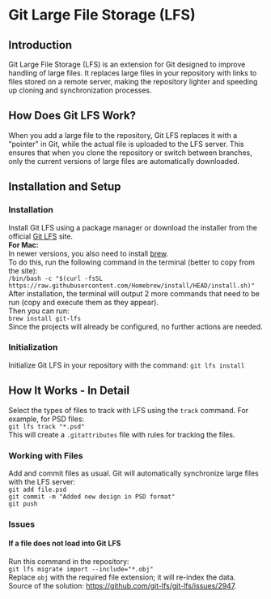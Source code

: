 # Git Large File Storage (LFS)

## Introduction
Git Large File Storage (LFS) is an extension for Git designed to improve handling of large files. It replaces large files in your repository with links to files stored on a remote server, making the repository lighter and speeding up cloning and synchronization processes.

## How Does Git LFS Work?
When you add a large file to the repository, Git LFS replaces it with a "pointer" in Git, while the actual file is uploaded to the LFS server. This ensures that when you clone the repository or switch between branches, only the current versions of large files are automatically downloaded.

## Installation and Setup

### Installation
Install Git LFS using a package manager or download the installer from the official [Git LFS](https://git-lfs.com) site.  
**For Mac:**  
In newer versions, you also need to install [brew](https://brew.sh).  
To do this, run the following command in the terminal (better to copy from the site):  
`/bin/bash -c "$(curl -fsSL https://raw.githubusercontent.com/Homebrew/install/HEAD/install.sh)"`  
After installation, the terminal will output 2 more commands that need to be run (copy and execute them as they appear).  
Then you can run:  
`brew install git-lfs`  
Since the projects will already be configured, no further actions are needed.

### Initialization
Initialize Git LFS in your repository with the command:
`git lfs install`

## How It Works - In Detail
Select the types of files to track with LFS using the `track` command. For example, for PSD files:  
`git lfs track "*.psd"`  
This will create a `.gitattributes` file with rules for tracking the files.

### Working with Files
Add and commit files as usual. Git will automatically synchronize large files with the LFS server:  
`git add file.psd`  
`git commit -m "Added new design in PSD format"`  
`git push`

### Issues
#### If a file does not load into Git LFS
Run this command in the repository:  
`git lfs migrate import --include="*.obj"`  
Replace `obj` with the required file extension; it will re-index the data.  
Source of the solution: https://github.com/git-lfs/git-lfs/issues/2947.
